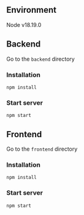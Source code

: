 ## Environment

Node v18.19.0

## Backend
 Go to the `backend` directory

### Installation
`npm install`

### Start server
`npm start`

## Frontend
 Go to the `frontend` directory

### Installation
`npm install`

### Start server
`npm start`
